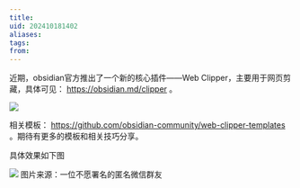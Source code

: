 ```yaml
---
title: 
uid: 202410181402
aliases: 
tags: 
from:
---
```

近期，obsidian官方推出了一个新的核心插件——Web Clipper，主要用于网页剪藏，具体可见： https://obsidian.md/clipper 。

![](https://gitee.com/cyddgi/picture-store/raw/master/img/2024/202410/202410181406757.png)

相关模板： https://github.com/obsidian-community/web-clipper-templates 。期待有更多的模板和相关技巧分享。

具体效果如下图

![](https://gitee.com/cyddgi/picture-store/raw/master/img/2024/202410/202410181404209.png)
图片来源：一位不愿署名的匿名微信群友